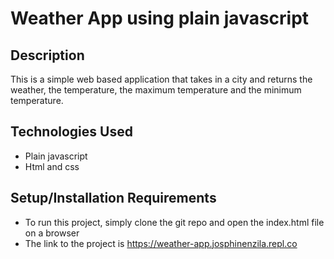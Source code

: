 # Weather App using plain javascript

## Description

This is a simple web based application that takes in a city and returns the weather, the temperature, the maximum temperature and the minimum temperature.

## Technologies Used

- Plain javascript
- Html and css

## Setup/Installation Requirements

- To run this project, simply clone the git repo and open the index.html file on a browser
- The link to the project is https://weather-app.josphinenzila.repl.co
